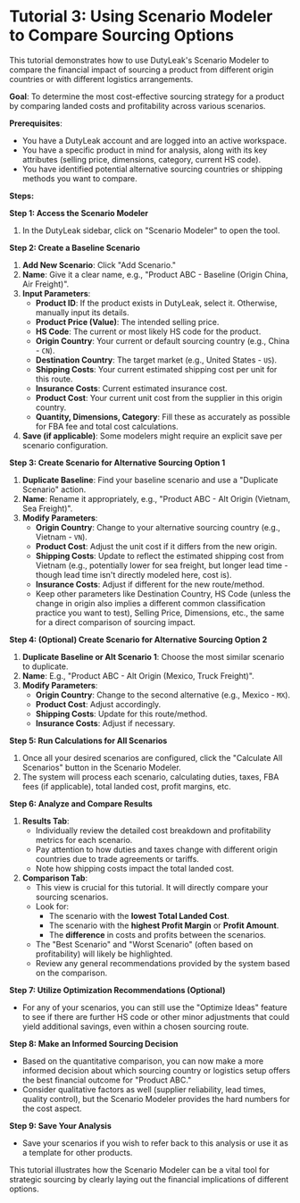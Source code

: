 # Tutorial 3: Using Scenario Modeler to Compare Sourcing Options

This tutorial demonstrates how to use DutyLeak's Scenario Modeler to compare the financial impact of sourcing a product from different origin countries or with different logistics arrangements.

**Goal**: To determine the most cost-effective sourcing strategy for a product by comparing landed costs and profitability across various scenarios.

**Prerequisites**:
*   You have a DutyLeak account and are logged into an active workspace.
*   You have a specific product in mind for analysis, along with its key attributes (selling price, dimensions, category, current HS code).
*   You have identified potential alternative sourcing countries or shipping methods you want to compare.

**Steps:**

**Step 1: Access the Scenario Modeler**

1.  In the DutyLeak sidebar, click on "Scenario Modeler" to open the tool.

**Step 2: Create a Baseline Scenario**

1.  **Add New Scenario**: Click "Add Scenario."
2.  **Name**: Give it a clear name, e.g., "Product ABC - Baseline (Origin China, Air Freight)".
3.  **Input Parameters**:
    *   **Product ID**: If the product exists in DutyLeak, select it. Otherwise, manually input its details.
    *   **Product Price (Value)**: The intended selling price.
    *   **HS Code**: The current or most likely HS code for the product.
    *   **Origin Country**: Your current or default sourcing country (e.g., China - `CN`).
    *   **Destination Country**: The target market (e.g., United States - `US`).
    *   **Shipping Costs**: Your current estimated shipping cost per unit for this route.
    *   **Insurance Costs**: Current estimated insurance cost.
    *   **Product Cost**: Your current unit cost from the supplier in this origin country.
    *   **Quantity, Dimensions, Category**: Fill these as accurately as possible for FBA fee and total cost calculations.
4.  **Save (if applicable)**: Some modelers might require an explicit save per scenario configuration.

**Step 3: Create Scenario for Alternative Sourcing Option 1**

1.  **Duplicate Baseline**: Find your baseline scenario and use a "Duplicate Scenario" action.
2.  **Name**: Rename it appropriately, e.g., "Product ABC - Alt Origin (Vietnam, Sea Freight)".
3.  **Modify Parameters**:
    *   **Origin Country**: Change to your alternative sourcing country (e.g., Vietnam - `VN`).
    *   **Product Cost**: Adjust the unit cost if it differs from the new origin.
    *   **Shipping Costs**: Update to reflect the estimated shipping cost from Vietnam (e.g., potentially lower for sea freight, but longer lead time - though lead time isn't directly modeled here, cost is).
    *   **Insurance Costs**: Adjust if different for the new route/method.
    *   Keep other parameters like Destination Country, HS Code (unless the change in origin also implies a different common classification practice you want to test), Selling Price, Dimensions, etc., the same for a direct comparison of sourcing impact.

**Step 4: (Optional) Create Scenario for Alternative Sourcing Option 2**

1.  **Duplicate Baseline or Alt Scenario 1**: Choose the most similar scenario to duplicate.
2.  **Name**: E.g., "Product ABC - Alt Origin (Mexico, Truck Freight)".
3.  **Modify Parameters**:
    *   **Origin Country**: Change to the second alternative (e.g., Mexico - `MX`).
    *   **Product Cost**: Adjust accordingly.
    *   **Shipping Costs**: Update for this route/method.
    *   **Insurance Costs**: Adjust if necessary.

**Step 5: Run Calculations for All Scenarios**

1.  Once all your desired scenarios are configured, click the "Calculate All Scenarios" button in the Scenario Modeler.
2.  The system will process each scenario, calculating duties, taxes, FBA fees (if applicable), total landed cost, profit margins, etc.

**Step 6: Analyze and Compare Results**

1.  **Results Tab**:
    *   Individually review the detailed cost breakdown and profitability metrics for each scenario.
    *   Pay attention to how duties and taxes change with different origin countries due to trade agreements or tariffs.
    *   Note how shipping costs impact the total landed cost.
2.  **Comparison Tab**:
    *   This view is crucial for this tutorial. It will directly compare your sourcing scenarios.
    *   Look for:
        *   The scenario with the **lowest Total Landed Cost**.
        *   The scenario with the **highest Profit Margin** or **Profit Amount**.
        *   The **difference** in costs and profits between the scenarios.
    *   The "Best Scenario" and "Worst Scenario" (often based on profitability) will likely be highlighted.
    *   Review any general recommendations provided by the system based on the comparison.

**Step 7: Utilize Optimization Recommendations (Optional)**

*   For any of your scenarios, you can still use the "Optimize Ideas" feature to see if there are further HS code or other minor adjustments that could yield additional savings, even within a chosen sourcing route.

**Step 8: Make an Informed Sourcing Decision**

*   Based on the quantitative comparison, you can now make a more informed decision about which sourcing country or logistics setup offers the best financial outcome for "Product ABC."
*   Consider qualitative factors as well (supplier reliability, lead times, quality control), but the Scenario Modeler provides the hard numbers for the cost aspect.

**Step 9: Save Your Analysis**

*   Save your scenarios if you wish to refer back to this analysis or use it as a template for other products.

This tutorial illustrates how the Scenario Modeler can be a vital tool for strategic sourcing by clearly laying out the financial implications of different options.
